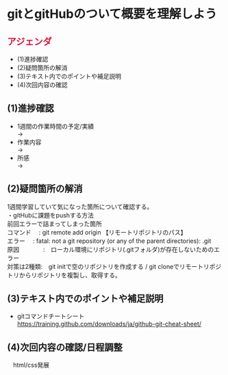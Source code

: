 # gitとgitHubのついて概要を理解しよう
## <font color="crimson">アジェンダ</font>
- (1)進捗確認
- (2)疑問箇所の解消
- (3)テキスト内でのポイントや補足説明
- (4)次回内容の確認

## (1)進捗確認
- 1週間の作業時間の予定/実績<br>
→<br>
- 作業内容<br>
→<br>
- 所感<br>
→<br>

## (2)疑問箇所の解消
1週間学習していて気になった箇所について確認する。<br>
・gitHubに課題をpushする方法<br>
 前回エラーで詰まってしまった箇所<br>
コマンド  　: git remote add origin 【リモートリポジトリのパス】<br>
エラー    　:   fatal: not a git repository (or any of the parent directories): .git<br>
原因　　　　:　ローカル環境にリポジトリ(.gitフォルダ)が存在しないためのエラー<br>
対策は2種類:　git initで空のリポジトリを作成する / git cloneでリモートリポジトリからリポジトリを複製し、取得する。<br>

## (3)テキスト内でのポイントや補足説明

 - gitコマンドチートシート
  https://training.github.com/downloads/ja/github-git-cheat-sheet/
## (4)次回内容の確認/日程調整
　html/css発展

